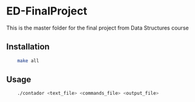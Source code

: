 # ED-FinalProject

This is the master folder for the final project from Data Structures course

## Installation

```bash
    make all
```

## Usage
```bash
    ./contador <text_file> <commands_file> <output_file>
```